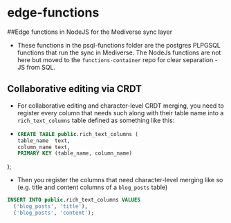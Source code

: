 # edge-functions
##Edge functions in NodeJS for the Mediverse sync layer
- These functions in the psql-functions folder are the postgres PLPGSQL functions that run the sync in Mediverse. The NodeJs functions are not here but moved to the `functions-container` repo for clear separation - JS from SQL.

## Collaborative editing via CRDT
- For collaborative editing and character-level CRDT merging, you need to register every column that needs such along with their table name into a `rich_text_columns` table defined as something like this:
- ```sql
  CREATE TABLE public.rich_text_columns (
  table_name  text,
  column_name text,
  PRIMARY KEY (table_name, column_name)
);

- Then you register the columns that need character-level merging like so (e.g. title and content columns of a `blog_posts` table)

```sql
INSERT INTO public.rich_text_columns VALUES
  ('blog_posts', 'title'),
  ('blog_posts', 'content');

  ```
